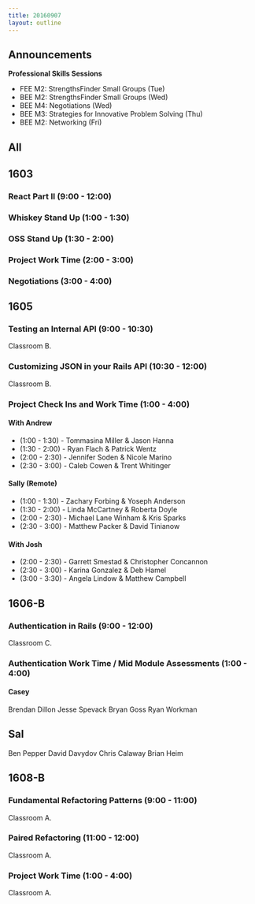 ```yaml
---
title: 20160907
layout: outline
---
```


## Announcements
**Professional Skills Sessions**  

* FEE M2: StrengthsFinder Small Groups (Tue)  
* BEE M2: StrengthsFinder Small Groups (Wed)  
* BEE M4: Negotiations (Wed)  
* BEE M3: Strategies for Innovative Problem Solving (Thu)  
* BEE M2: Networking (Fri)  

## All

## 1603

### React Part II (9:00 - 12:00)

### Whiskey Stand Up (1:00 - 1:30)

### OSS Stand Up (1:30 - 2:00)

### Project Work Time (2:00 - 3:00)

### Negotiations (3:00 - 4:00)


## 1605

### Testing an Internal API (9:00 - 10:30)

Classroom B.

### Customizing JSON in your Rails API (10:30 - 12:00)

Classroom B.

### Project Check Ins and Work Time (1:00 - 4:00)

#### With Andrew

* (1:00 - 1:30) - Tommasina Miller & Jason Hanna
* (1:30 - 2:00) - Ryan Flach & Patrick Wentz
* (2:00 - 2:30) - Jennifer Soden & Nicole Marino
* (2:30 - 3:00) - Caleb Cowen & Trent Whitinger

#### Sally (Remote)

* (1:00 - 1:30) - Zachary Forbing & Yoseph Anderson
* (1:30 - 2:00) - Linda McCartney & Roberta Doyle
* (2:00 - 2:30) - Michael Lane Winham & Kris Sparks
* (2:30 - 3:00) - Matthew Packer & David Tinianow

#### With Josh

* (2:00 - 2:30) - Garrett Smestad & Christopher Concannon
* (2:30 - 3:00) - Karina Gonzalez & Deb Hamel
* (3:00 - 3:30) - Angela Lindow & Matthew Campbell


## 1606-B

### Authentication in Rails (9:00 - 12:00)

Classroom C.

### Authentication Work Time / Mid Module Assessments (1:00 - 4:00)

#### Casey
Brendan Dillon
Jesse Spevack
Bryan Goss
Ryan Workman

## Sal
Ben Pepper
David Davydov
Chris Calaway
Brian Heim

## 1608-B

### Fundamental Refactoring Patterns (9:00 - 11:00)

Classroom A.

### Paired Refactoring (11:00 - 12:00)

Classroom A.

### Project Work Time (1:00 - 4:00)

Classroom A.
